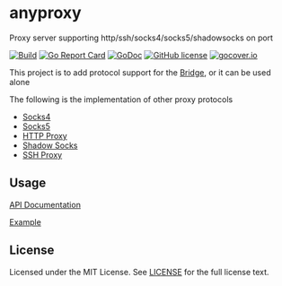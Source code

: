 # anyproxy

Proxy server supporting http/ssh/socks4/socks5/shadowsocks on port

[![Build](https://github.com/wzshiming/anyproxy/actions/workflows/go-cross-build.yml/badge.svg)](https://github.com/wzshiming/anyproxy/actions/workflows/go-cross-build.yml)
[![Go Report Card](https://goreportcard.com/badge/github.com/wzshiming/anyproxy)](https://goreportcard.com/report/github.com/wzshiming/anyproxy)
[![GoDoc](https://godoc.org/github.com/wzshiming/anyproxy?status.svg)](https://godoc.org/github.com/wzshiming/anyproxy)
[![GitHub license](https://img.shields.io/github/license/wzshiming/anyproxy.svg)](https://github.com/wzshiming/anyproxy/blob/master/LICENSE)
[![gocover.io](https://gocover.io/_badge/github.com/wzshiming/anyproxy)](https://gocover.io/github.com/wzshiming/anyproxy)

This project is to add protocol support for the [Bridge](https://github.com/wzshiming/bridge), or it can be used alone

The following is the implementation of other proxy protocols

- [Socks4](https://github.com/wzshiming/socks4)
- [Socks5](https://github.com/wzshiming/socks5)
- [HTTP Proxy](https://github.com/wzshiming/httpproxy)
- [Shadow Socks](https://github.com/wzshiming/shadowsocks)
- [SSH Proxy](https://github.com/wzshiming/sshproxy)

## Usage

[API Documentation](https://godoc.org/github.com/wzshiming/anyproxy)

[Example](https://github.com/wzshiming/anyproxy/blob/master/cmd/anyproxy/main.go)

## License

Licensed under the MIT License. See [LICENSE](https://github.com/wzshiming/anyproxy/blob/master/LICENSE) for the full license text.
